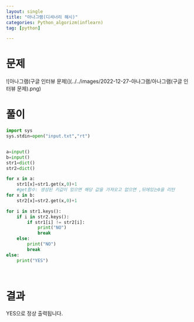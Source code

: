 ```yaml
---
layout: single
title: "아나그램(디셔너리 해시)"
categories: Python_algorizm(inflearn)
tag: [python]

---
```


# 문제



![아나그램(구글 인터뷰 문제)](../../images/2022-12-27-아나그램/아나그램(구글 인터뷰 문제).png)



# 풀이

```python
import sys
sys.stdin=open("input.txt","rt")


a=input()
b=input()
str1=dict()
str2=dict()

for x in a:
    str1[x]=str1.get(x,0)+1
    #get함수: 생성된 키값이 있으면 해당 값을 가져오고 없으면 ,뒤에있는0을 리턴 
for x in b:
    str2[x]=str2.get(x,0)+1

for i in str1.keys():
    if i in str2.keys():
        if str1[i] != str2[i]:
            print("NO")
            break
    else:
        print("NO")
        break
else:
    print("YES")




```

# 결과

YES으로 정상 출력됩니다.
